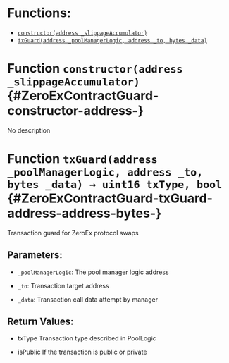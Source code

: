 

# Functions:
- [`constructor(address _slippageAccumulator)`](#ZeroExContractGuard-constructor-address-)
- [`txGuard(address _poolManagerLogic, address _to, bytes _data)`](#ZeroExContractGuard-txGuard-address-address-bytes-)



# Function `constructor(address _slippageAccumulator)` {#ZeroExContractGuard-constructor-address-}
No description




# Function `txGuard(address _poolManagerLogic, address _to, bytes _data) → uint16 txType, bool` {#ZeroExContractGuard-txGuard-address-address-bytes-}
Transaction guard for ZeroEx protocol swaps


## Parameters:
- `_poolManagerLogic`: The pool manager logic address

- `_to`: Transaction target address

- `_data`: Transaction call data attempt by manager


## Return Values:
- txType Transaction type described in PoolLogic

- isPublic If the transaction is public or private


